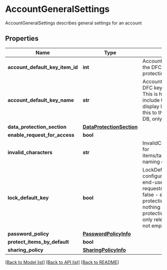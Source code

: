 # AccountGeneralSettings

AccountGeneralSettings describes general settings for an account
## Properties
Name | Type | Description | Notes
------------ | ------------- | ------------- | -------------
**account_default_key_item_id** | **int** | AccountDefaultKeyItemID is the item ID of the DFC key item configured as the default protection key | [optional] 
**account_default_key_name** | **str** | AccountDefaultKeyName is the name of the DFC key item configured as the default key This is here simply for the response to include the item name in addition to the display ID so the client can properly show this to the user. It will not be saved to the DB, only the AccountDefaultKeyItemID will. | [optional] 
**data_protection_section** | [**DataProtectionSection**](DataProtectionSection.md) |  | [optional] 
**enable_request_for_access** | **bool** |  | [optional] 
**invalid_characters** | **str** | InvalidCharacters is the invalid characters for items/targets/roles/auths/notifier_forwarder naming convention | [optional] 
**lock_default_key** | **bool** | LockDefaultKey determines whether the configured default key can be updated by end-users on a per-request basis true - all requests use the configured default key false - every request can determine its protection key (default) nil - change nothing (every request can determine its protection key (default)) This parameter is only relevant if AccountDefaultKeyItemID is not empty | [optional] 
**password_policy** | [**PasswordPolicyInfo**](PasswordPolicyInfo.md) |  | [optional] 
**protect_items_by_default** | **bool** |  | [optional] 
**sharing_policy** | [**SharingPolicyInfo**](SharingPolicyInfo.md) |  | [optional] 

[[Back to Model list]](../README.md#documentation-for-models) [[Back to API list]](../README.md#documentation-for-api-endpoints) [[Back to README]](../README.md)


